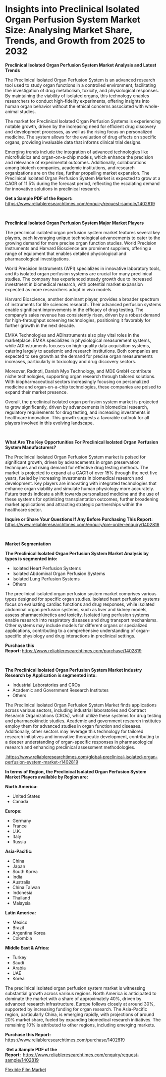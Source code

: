 <p><h1>Insights into Preclinical Isolated Organ Perfusion System Market Size: Analysing Market Share, Trends, and Growth from 2025 to 2032</h1></p><p><strong>Preclinical Isolated Organ Perfusion System Market Analysis and Latest Trends</strong></p>
<p><p>The Preclinical Isolated Organ Perfusion System is an advanced research tool used to study organ functions in a controlled environment, facilitating the investigation of drug metabolism, toxicity, and physiological responses. By maintaining the viability of isolated organs, this technology enables researchers to conduct high-fidelity experiments, offering insights into human organ behavior without the ethical concerns associated with whole-animal studies.</p><p>The market for Preclinical Isolated Organ Perfusion Systems is experiencing notable growth, driven by the increasing need for efficient drug discovery and development processes, as well as the rising focus on personalized medicine. The system allows for the evaluation of drug effects on specific organs, providing invaluable data that informs clinical trial designs.</p><p>Emerging trends include the integration of advanced technologies like microfluidics and organ-on-a-chip models, which enhance the precision and relevance of experimental outcomes. Additionally, collaborations among biotech companies, academic institutions, and research organizations are on the rise, further propelling market expansion. The Preclinical Isolated Organ Perfusion System Market is expected to grow at a CAGR of 11.5% during the forecast period, reflecting the escalating demand for innovative solutions in preclinical research.</p></p>
<p><strong>Get a Sample PDF of the Report:&nbsp;</strong> <a href="https://www.reliableresearchtimes.com/enquiry/request-sample/1402819?utm_campaign=2627&utm_medium=2&utm_source=Github&utm_content=ia&utm_term=28032025&utm_id=preclinical-isolated-organ-perfusion-system">https://www.reliableresearchtimes.com/enquiry/request-sample/1402819</a></p>
<p>&nbsp;</p>
<p><strong>Preclinical Isolated Organ Perfusion System Major Market Players</strong></p>
<p><p>The preclinical isolated organ perfusion system market features several key players, each leveraging unique technological advancements to cater to the growing demand for more precise organ function studies. World Precision Instruments and Harvard Bioscience are prominent suppliers, offering a range of equipment that enables detailed physiological and pharmacological investigations.</p><p>World Precision Instruments (WPI) specializes in innovative laboratory tools, and its isolated organ perfusion systems are crucial for many preclinical studies. The company has experienced steady growth due to increased investment in biomedical research, with potential market expansion expected as more researchers adopt in vivo models.</p><p>Harvard Bioscience, another dominant player, provides a broader spectrum of instruments for life sciences research. Their advanced perfusion systems enable significant improvements in the efficacy of drug testing. The company’s sales revenue has consistently risen, driven by a robust demand for high-throughput screening technologies, positioning it favorably for further growth in the next decade.</p><p>EMKA Technologies and ADInstruments also play vital roles in the marketplace. EMKA specializes in physiological measurement systems, while ADInstruments focuses on high-quality data acquisition systems, catering largely to academic and research institutions. Both companies are expected to see growth as the demand for precise organ measurements increases, particularly in toxicology and drug discovery sectors.</p><p>Moreover, Radnoti, Danish Myo Technology, and MDE GmbH contribute niche technologies, supporting organ research through tailored solutions. With biopharmaceutical sectors increasingly focusing on personalized medicine and organ-on-a-chip technologies, these companies are poised to expand their market presence.</p><p>Overall, the preclinical isolated organ perfusion system market is projected to grow significantly, driven by advancements in biomedical research, regulatory requirements for drug testing, and increasing investments in healthcare innovation. This growth suggests a favorable outlook for all players involved in this evolving landscape.</p></p>
<p>&nbsp;</p>
<p><strong>What Are The Key Opportunities For Preclinical Isolated Organ Perfusion System Manufacturers?</strong></p>
<p><p>The Preclinical Isolated Organ Perfusion System market is poised for significant growth, driven by advancements in organ preservation techniques and rising demand for effective drug testing methods. The market is projected to expand at a CAGR of over 15% through the next five years, fueled by increasing investments in biomedical research and development. Key players are innovating with integrated technologies that enhance organ viability and simulate human physiology more accurately. Future trends indicate a shift towards personalized medicine and the use of these systems for optimizing transplantation outcomes, further broadening market applications and attracting strategic partnerships within the healthcare sector.</p></p>
<p><strong>Inquire or Share Your Questions If Any Before Purchasing This Report:</strong> <a href="https://www.reliableresearchtimes.com/enquiry/pre-order-enquiry/1402819?utm_campaign=2627&utm_medium=2&utm_source=Github&utm_content=ia&utm_term=28032025&utm_id=preclinical-isolated-organ-perfusion-system">https://www.reliableresearchtimes.com/enquiry/pre-order-enquiry/1402819</a></p>
<p>&nbsp;</p>
<p><strong>Market Segmentation</strong></p>
<p><strong>The Preclinical Isolated Organ Perfusion System Market Analysis by types is segmented into:</strong></p>
<p><ul><li>Isolated Heart Perfusion Systems</li><li>Isolated Abdominal Organ Perfusion Systems</li><li>Isolated Lung Perfusion Systems</li><li>Others</li></ul></p>
<p><p>The preclinical isolated organ perfusion system market comprises various types designed for specific organ studies. Isolated heart perfusion systems focus on evaluating cardiac functions and drug responses, while isolated abdominal organ perfusion systems, such as liver and kidney models, assess pharmacokinetics and toxicity. Isolated lung perfusion systems enable research into respiratory diseases and drug transport mechanisms. Other systems may include models for different organs or specialized applications, contributing to a comprehensive understanding of organ-specific physiology and drug interactions in preclinical settings.</p></p>
<p><strong>Purchase this Report:&nbsp;</strong><a href="https://www.reliableresearchtimes.com/purchase/1402819?utm_campaign=2627&utm_medium=2&utm_source=Github&utm_content=ia&utm_term=28032025&utm_id=preclinical-isolated-organ-perfusion-system">https://www.reliableresearchtimes.com/purchase/1402819</a></p>
<p>&nbsp;</p>
<p><strong>The Preclinical Isolated Organ Perfusion System Market Industry Research by Application is segmented into:</strong></p>
<p><ul><li>Industrial Laboratories and CROs</li><li>Academic and Government Research Institutes</li><li>Others</li></ul></p>
<p><p>The Preclinical Isolated Organ Perfusion System Market finds applications across various sectors, including industrial laboratories and Contract Research Organizations (CROs), which utilize these systems for drug testing and pharmacokinetic studies. Academic and government research institutes employ them for advanced studies in organ function and diseases. Additionally, other sectors may leverage this technology for tailored research initiatives and innovative therapeutic development, contributing to a deeper understanding of organ-specific responses in pharmacological research and enhancing preclinical assessment methodologies.</p></p>
<p><a href="https://www.reliableresearchtimes.com/global-preclinical-isolated-organ-perfusion-system-market-r1402819?utm_campaign=2627&utm_medium=2&utm_source=Github&utm_content=ia&utm_term=28032025&utm_id=preclinical-isolated-organ-perfusion-system">&nbsp;https://www.reliableresearchtimes.com/global-preclinical-isolated-organ-perfusion-system-market-r1402819</a></p>
<p><strong>In terms of Region, the Preclinical Isolated Organ Perfusion System Market Players available by Region are:</strong></p>
<p>
    <p> <strong> North America: </strong>
        <ul>
            <li>United States</li>
            <li>Canada</li>
        </ul>
        </p> 
    <p> <strong> Europe: </strong>
        <ul>
            <li>Germany</li>
            <li>France</li>
            <li>U.K.</li>
            <li>Italy</li>
            <li>Russia</li>
        </ul>
        </p> 
    <p> <strong> Asia-Pacific: </strong>
        <ul>
            <li>China</li>
            <li>Japan</li>
            <li>South Korea</li>
            <li>India</li>
            <li>Australia</li>
            <li>China Taiwan</li>
            <li>Indonesia</li>
            <li>Thailand</li>
            <li>Malaysia</li>
        </ul>
        </p> 
    <p> <strong> Latin America: </strong>
        <ul>
            <li>Mexico</li>
            <li>Brazil</li>
            <li>Argentina Korea</li>
            <li>Colombia</li>
        </ul>
        </p> 
    <p> <strong> Middle East & Africa: </strong>
        <ul>
            <li>Turkey</li>
            <li>Saudi</li>
            <li>Arabia</li>
            <li>UAE</li>
            <li>Korea</li>
        </ul>
    </p>
    </p>
<p><p>The preclinical isolated organ perfusion system market is witnessing substantial growth across various regions. North America is anticipated to dominate the market with a share of approximately 40%, driven by advanced research infrastructure. Europe follows closely at around 30%, supported by increasing funding for organ research. The Asia-Pacific region, particularly China, is emerging rapidly, with projections of around 20% market share, fueled by expanding biomedical research initiatives. The remaining 10% is attributed to other regions, including emerging markets.</p></p>
<p><strong>Purchase this Report: </strong><a href="https://www.reliableresearchtimes.com/purchase/1402819?utm_campaign=2627&utm_medium=2&utm_source=Github&utm_content=ia&utm_term=28032025&utm_id=preclinical-isolated-organ-perfusion-system">https://www.reliableresearchtimes.com/purchase/1402819</a></p>
<p>&nbsp;<strong>Get a Sample PDF of the Report:&nbsp;&nbsp;</strong><a href="https://www.reliableresearchtimes.com/enquiry/request-sample/1402819?utm_campaign=2627&utm_medium=2&utm_source=Github&utm_content=ia&utm_term=28032025&utm_id=preclinical-isolated-organ-perfusion-system">https://www.reliableresearchtimes.com/enquiry/request-sample/1402819</a></p>
<p><strong></strong></p>
<p><p><a href="https://github.com/oliveroste6/Market-Research-Report-List-1/blob/main/flexible-film-market.md?utm_campaign=2627&utm_medium=2&utm_source=Github&utm_content=ia&utm_term=28032025&utm_id=preclinical-isolated-organ-perfusion-system">Flexible Film Market</a></p></p>